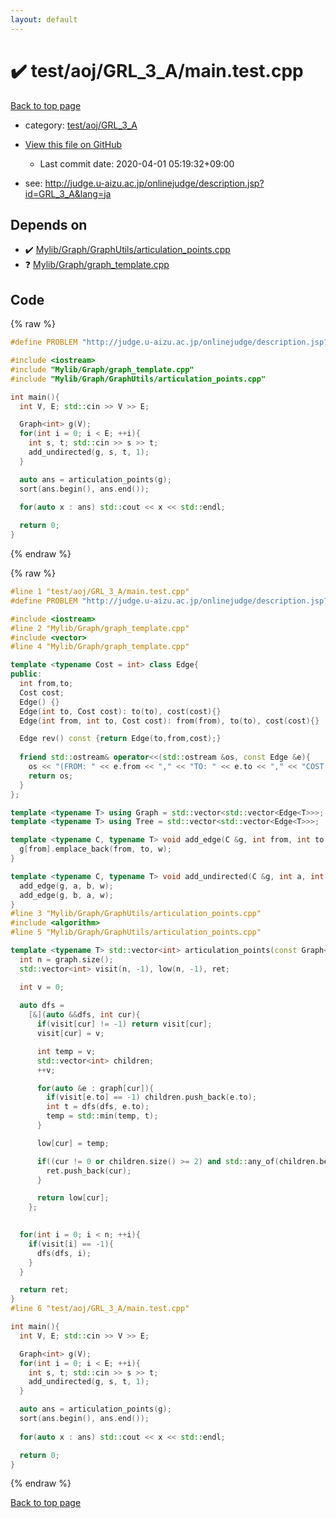 ```yaml
---
layout: default
---
```


<!-- mathjax config similar to math.stackexchange -->
<script type="text/javascript" async
  src="https://cdnjs.cloudflare.com/ajax/libs/mathjax/2.7.5/MathJax.js?config=TeX-MML-AM_CHTML">
</script>
<script type="text/x-mathjax-config">
  MathJax.Hub.Config({
    TeX: { equationNumbers: { autoNumber: "AMS" }},
    tex2jax: {
      inlineMath: [ ['$','$'] ],
      processEscapes: true
    },
    "HTML-CSS": { matchFontHeight: false },
    displayAlign: "left",
    displayIndent: "2em"
  });
</script>

<script type="text/javascript" src="https://cdnjs.cloudflare.com/ajax/libs/jquery/3.4.1/jquery.min.js"></script>
<script src="https://cdn.jsdelivr.net/npm/jquery-balloon-js@1.1.2/jquery.balloon.min.js" integrity="sha256-ZEYs9VrgAeNuPvs15E39OsyOJaIkXEEt10fzxJ20+2I=" crossorigin="anonymous"></script>
<script type="text/javascript" src="../../../../assets/js/copy-button.js"></script>
<link rel="stylesheet" href="../../../../assets/css/copy-button.css" />


# :heavy_check_mark: test/aoj/GRL_3_A/main.test.cpp

<a href="../../../../index.html">Back to top page</a>

* category: <a href="../../../../index.html#aef3de7eebed1830b43d31dc4a561484">test/aoj/GRL_3_A</a>
* <a href="{{ site.github.repository_url }}/blob/master/test/aoj/GRL_3_A/main.test.cpp">View this file on GitHub</a>
    - Last commit date: 2020-04-01 05:19:32+09:00


* see: <a href="http://judge.u-aizu.ac.jp/onlinejudge/description.jsp?id=GRL_3_A&lang=ja">http://judge.u-aizu.ac.jp/onlinejudge/description.jsp?id=GRL_3_A&lang=ja</a>


## Depends on

* :heavy_check_mark: <a href="../../../../library/Mylib/Graph/GraphUtils/articulation_points.cpp.html">Mylib/Graph/GraphUtils/articulation_points.cpp</a>
* :question: <a href="../../../../library/Mylib/Graph/graph_template.cpp.html">Mylib/Graph/graph_template.cpp</a>


## Code

<a id="unbundled"></a>
{% raw %}
```cpp
#define PROBLEM "http://judge.u-aizu.ac.jp/onlinejudge/description.jsp?id=GRL_3_A&lang=ja"

#include <iostream>
#include "Mylib/Graph/graph_template.cpp"
#include "Mylib/Graph/GraphUtils/articulation_points.cpp"

int main(){
  int V, E; std::cin >> V >> E;

  Graph<int> g(V);
  for(int i = 0; i < E; ++i){
    int s, t; std::cin >> s >> t;
    add_undirected(g, s, t, 1);
  }

  auto ans = articulation_points(g);
  sort(ans.begin(), ans.end());
  
  for(auto x : ans) std::cout << x << std::endl;

  return 0;
}

```
{% endraw %}

<a id="bundled"></a>
{% raw %}
```cpp
#line 1 "test/aoj/GRL_3_A/main.test.cpp"
#define PROBLEM "http://judge.u-aizu.ac.jp/onlinejudge/description.jsp?id=GRL_3_A&lang=ja"

#include <iostream>
#line 2 "Mylib/Graph/graph_template.cpp"
#include <vector>
#line 4 "Mylib/Graph/graph_template.cpp"

template <typename Cost = int> class Edge{
public:
  int from,to;
  Cost cost;
  Edge() {}
  Edge(int to, Cost cost): to(to), cost(cost){}
  Edge(int from, int to, Cost cost): from(from), to(to), cost(cost){}

  Edge rev() const {return Edge(to,from,cost);}
  
  friend std::ostream& operator<<(std::ostream &os, const Edge &e){
    os << "(FROM: " << e.from << "," << "TO: " << e.to << "," << "COST: " << e.cost << ")";
    return os;
  }
};

template <typename T> using Graph = std::vector<std::vector<Edge<T>>>;
template <typename T> using Tree = std::vector<std::vector<Edge<T>>>;

template <typename C, typename T> void add_edge(C &g, int from, int to, T w){
  g[from].emplace_back(from, to, w);
}

template <typename C, typename T> void add_undirected(C &g, int a, int b, T w){
  add_edge(g, a, b, w);
  add_edge(g, b, a, w);
}
#line 3 "Mylib/Graph/GraphUtils/articulation_points.cpp"
#include <algorithm>
#line 5 "Mylib/Graph/GraphUtils/articulation_points.cpp"

template <typename T> std::vector<int> articulation_points(const Graph<T> &graph){
  int n = graph.size();
  std::vector<int> visit(n, -1), low(n, -1), ret;

  int v = 0;
  
  auto dfs =
    [&](auto &&dfs, int cur){
      if(visit[cur] != -1) return visit[cur];
      visit[cur] = v;

      int temp = v;
      std::vector<int> children;
      ++v;

      for(auto &e : graph[cur]){
        if(visit[e.to] == -1) children.push_back(e.to);
        int t = dfs(dfs, e.to);
        temp = std::min(temp, t);
      }

      low[cur] = temp;

      if((cur != 0 or children.size() >= 2) and std::any_of(children.begin(), children.end(), [&](int x){return low[x] >= visit[cur];})){
        ret.push_back(cur);
      }

      return low[cur];
    };

  
  for(int i = 0; i < n; ++i){
    if(visit[i] == -1){
      dfs(dfs, i);
    }
  }

  return ret;
}
#line 6 "test/aoj/GRL_3_A/main.test.cpp"

int main(){
  int V, E; std::cin >> V >> E;

  Graph<int> g(V);
  for(int i = 0; i < E; ++i){
    int s, t; std::cin >> s >> t;
    add_undirected(g, s, t, 1);
  }

  auto ans = articulation_points(g);
  sort(ans.begin(), ans.end());
  
  for(auto x : ans) std::cout << x << std::endl;

  return 0;
}

```
{% endraw %}

<a href="../../../../index.html">Back to top page</a>

